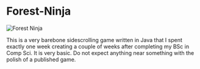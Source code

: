 # Forest-Ninja

![Forest Ninja](https://i.imgur.com/NhxmkuS.png)


This is a very barebone sidescrolling game written in Java that I spent exactly one week creating a couple of weeks after completing my BSc in Comp Sci. It is very basic. Do not expect anything near something with the polish of a published game.
